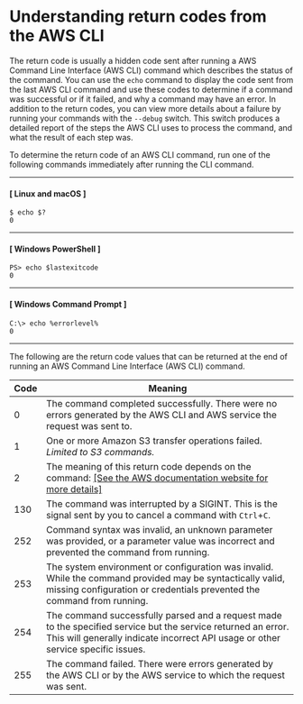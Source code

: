 # Understanding return codes from the AWS CLI<a name="cli-usage-returncodes"></a>

The return code is usually a hidden code sent after running a AWS Command Line Interface \(AWS CLI\) command which describes the status of the command\. You can use the `echo` command to display the code sent from the last AWS CLI command and use these codes to determine if a command was successful or if it failed, and why a command may have an error\. In addition to the return codes, you can view more details about a failure by running your commands with the `--debug` switch\. This switch produces a detailed report of the steps the AWS CLI uses to process the command, and what the result of each step was\.

To determine the return code of an AWS CLI command, run one of the following commands immediately after running the CLI command\. 

------
#### [ Linux and macOS ]

```
$ echo $?
0
```

------
#### [ Windows PowerShell ]

```
PS> echo $lastexitcode
0
```

------
#### [ Windows Command Prompt ]

```
C:\> echo %errorlevel%
0
```

------

The following are the return code values that can be returned at the end of running an AWS Command Line Interface \(AWS CLI\) command\.


| Code | Meaning | 
| --- | --- | 
| 0 |  The command completed successfully\. There were no errors generated by the AWS CLI and AWS service the request was sent to\.  | 
| 1 |  One or more Amazon S3 transfer operations failed\. *Limited to S3 commands\.*  | 
| 2 |  The meaning of this return code depends on the command:  [\[See the AWS documentation website for more details\]](http://docs.aws.amazon.com/cli/latest/userguide/cli-usage-returncodes.html)  | 
| 130 |  The command was interrupted by a SIGINT\. This is the signal sent by you to cancel a command with `Ctrl`\+`C`\.  | 
| 252 |  Command syntax was invalid, an unknown parameter was provided, or a parameter value was incorrect and prevented the command from running\.  | 
| 253 |  The system environment or configuration was invalid\. While the command provided may be syntactically valid, missing configuration or credentials prevented the command from running\.  | 
| 254 |  The command successfully parsed and a request made to the specified service but the service returned an error\. This will generally indicate incorrect API usage or other service specific issues\.  | 
| 255 |  The command failed\. There were errors generated by the AWS CLI or by the AWS service to which the request was sent\.  | 